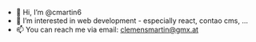 - 👋 Hi, I’m @cmartin6
- 👀 I’m interested in web development - especially react, contao cms, ...
- 📫 You can reach me via email: clemensmartin@gmx.at

<!---
cmartin6/cmartin6 is a ✨ special ✨ repository because its `README.md` (this file) appears on your GitHub profile.
You can click the Preview link to take a look at your changes.
--->
